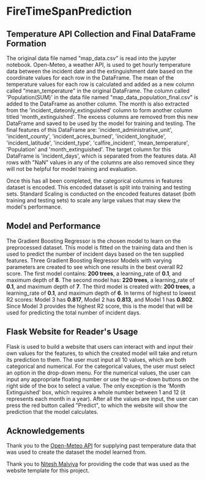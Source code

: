 # FireTimeSpanPrediction


## Temperature API Collection and Final DataFrame Formation

The original data file named "map_data.csv" is read into the jupyter notebook. Open-Meteo, a weather API, is used to get hourly temperature data between the incident date and the extinguishment date based on the coordinate values for each row in the DataFrame. The mean of the temperature values for each row is calculated and added as a new column called "mean_temperature" in the original DataFrame. The column called 'Population(SUM)' in the data file named "map_data_population_final.csv" is added to the DataFrame as another column. The month is also extracted from the 'incident_dateonly_extinguished' column to form another column titled 'month_extinguished'. The excess columns are removed from this new DataFrame and saved to be used by the model for training and testing. The final features of this DataFrame are: 'incident_administrative_unit', 'incident_county', 'incident_acres_burned', 'incident_longitude', 'incident_latitude', 'incident_type', 'calfire_incident', 'mean_temperature', 'Population' and 'month_extinguished'. The target column for this DataFrame is 'incident_days', which is separated from the features data. All rows with "NaN" values in any of the columns are also removed since they will not be helpful for model training and evaluation.  

Once this has all been completed, the categorical columns in features dataset is encoded. This encoded dataset is split into training and testing sets. Standard Scaling is conducted on the encoded features dataset (both training and testing sets) to scale any large values that may skew the model's performance. 


## Model and Performance

The Gradient Boosting Regressor is the chosen model to learn on the preprocessed dataset. This model is fitted on the training data and then is used to predict the number of incident days based on the ten supplied features. Three Gradient Boosting Regressor Models with varying parameters are created to see which one results in the best overall R2 score. The first model contains: **200 trees**, a learning_rate of **0.1**, and maximum depth of **8**. The second model has: **220 trees**, a learning_rate of **0.1**, and maximum depth of **7**. The third model is created with: **200 trees**, a learning_rate of **0.1**, and maximum depth of **6**. In terms of highest to lowest R2 scores: Model 3 has **0.817**, Model 2 has **0.813**, and Model 1 has **0.802**. Since Model 3 provides the highest R2 score, this is the model that will be used for predicting the total number of incident days. 


## Flask Website for Reader's Usage 

Flask is used to build a website that users can interact with and input their own values for the features, to which the created model will take and return its prediction to them. The user must input all 10 values, which are both categorical and numerical. For the categorical values, the user must select an option in the drop-down menu. For the numerical values, the user can input any appropriate floating number or use the up-or-down buttons on the right side of the box to select a value. The only exception is the 'Month Extinguished' box, which requires a whole number between 1 and 12 (it represents each month in a year). After all the values are input, the user can press the red button called "Predict", to which the website will show the prediction that the model calculates.          


## Acknowledgements

Thank you to the [Open-Meteo API](https://open-meteo.com/) for supplying past temperature data that was used to create the dataset the model learned from.  

Thank you to [Nitesh Malviya](https://bootsnipp.com/snippets/WMlMa) for providing the code that was used as the website template for this project. 

